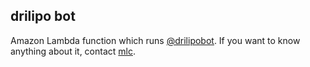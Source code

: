 drilipo bot
-----------

Amazon Lambda function which runs [@drilipobot][]. If you want to know 
anything about it, contact [mlc][].

[@drilipobot]: https://oulipo.social/@drilipobot
[mlc]: https://github.com/mlc
